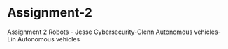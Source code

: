 # Assignment-2
Assignment 2
Robots - Jesse
Cybersecurity-Glenn
Autonomous vehicles-Lin
Autonomous vehicles
